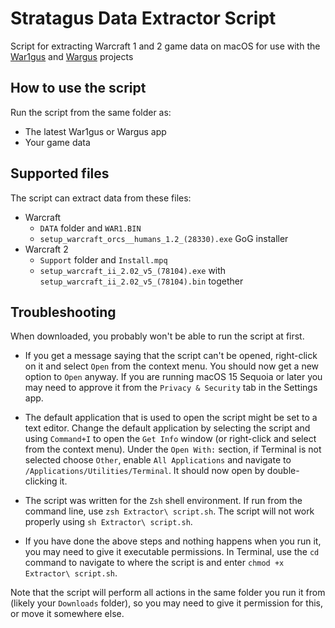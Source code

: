 # Stratagus Data Extractor Script
Script for extracting Warcraft 1 and 2 game data on macOS for use with the [War1gus](https://github.com/Wargus/war1gus) and [Wargus](https://github.com/Wargus/wargus) projects

## How to use the script
Run the script from the same folder as:
- The latest War1gus or Wargus app
- Your game data

## Supported files
The script can extract data from these files:
- Warcraft
  -  `DATA` folder and `WAR1.BIN`
  -  `setup_warcraft_orcs__humans_1.2_(28330).exe` GoG installer
- Warcraft 2
  - `Support` folder and `Install.mpq`
  - `setup_warcraft_ii_2.02_v5_(78104).exe` with `setup_warcraft_ii_2.02_v5_(78104).bin` together

## Troubleshooting

When downloaded, you probably won't be able to run the script at first.<br>

- If you get a message saying that the script can't be opened, right-click on it and select `Open` from the context menu. You should now get a new option to `Open` anyway. If you are running macOS 15 Sequoia or later you may need to approve it from the `Privacy & Security` tab in the Settings app.<br>

- The default application that is used to open the script might be set to a text editor. Change the default application by selecting the script and using `Command+I` to open the `Get Info` window (or right-click and select from the context menu). Under the `Open With:` section, if Terminal is not selected choose `Other`, enable `All Applications` and navigate to `/Applications/Utilities/Terminal`. It should now open by double-clicking it.<br>

- The script was written for the `Zsh` shell environment. If run from the command line, use `zsh Extractor\ script.sh`. The script will not work properly using `sh Extractor\ script.sh`.

- If you have done the above steps and nothing happens when you run it, you may need to give it executable permissions. In Terminal, use the `cd` command to navigate to where the script is and enter `chmod +x Extractor\ script.sh`. <br>

Note that the script will perform all actions in the same folder you run it from (likely your `Downloads` folder), so you may need to give it permission for this, or move it somewhere else.
